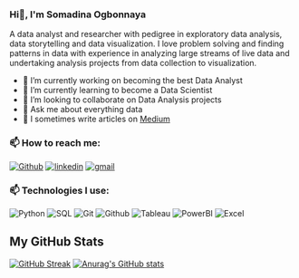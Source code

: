 ### Hi👋, I'm Somadina Ogbonnaya


A data analyst and researcher  with pedigree in exploratory data analysis, data storytelling and data visualization. I love problem solving and finding patterns in data with experience in analyzing large streams of live data and undertaking analysis projects from data collection to visualization.

- 🔭 I’m currently working on becoming the best Data Analyst
- 🌱 I’m currently learning to become a Data Scientist
- 👯 I’m looking to collaborate on Data Analysis projects
- 💬 Ask me about everything data
- 📝 I sometimes write articles on [Medium](https://medium.com/@somadinaogbonnaya4)


### 📫 How to reach me:

[![Github](https://img.shields.io/badge/GitHub-black?style=for-the-badge&logo=Github&logoColor=white)](https://github.com/Somadina-Godwin)
[![linkedin](https://img.shields.io/badge/Linkedin-0e76a8?style=for-the-badge&logo=Linkedin&logoColor=white)](https://www.linkedin.com/in/somadina-ogbonnaya-28aa13149)
[![gmail](https://img.shields.io/badge/Gmail-ff0000?style=for-the-badge&logo=Gmail&logoColor=white)](https://somadinaogbonnaya4@gmail.com)

### 📫 Technologies I use:

![Python](https://img.shields.io/badge/Python-white?style=for-the-badge&logo=Python&logoColor=072a6c)
![SQL](https://img.shields.io/badge/SQL-800020?style=for-the-badge&logo=SQL&logoColor=white)
![Git](https://img.shields.io/badge/Git-75816b?style=for-the-badge&logo=Git&logoColor=white)
![Github](https://img.shields.io/badge/Github-black?style=for-the-badge&logo=Github&logoColor=white)
![Tableau](https://img.shields.io/badge/Tableau-white?style=for-the-badge&logo=Tableau&logoColor=072a6c)
![PowerBI](https://img.shields.io/badge/PowerBI-yellow?style=for-the-badge&logo=PowerBI&logoColor=white)
![Excel](https://img.shields.io/badge/Spreadsheets-228b22?style=for-the-badge&logo=Excel&logoColor=white)

## My GitHub Stats
[![GitHub Streak](https://streak-stats.demolab.com/?user=Somadina-Godwin)](https://git.io/streak-stats)
[![Anurag's GitHub stats](https://github-readme-stats.vercel.app/api?username=Somadina-Godwin)](https://github.com/anuraghazra/github-readme-stats)

<!--
**VanduFido/VanduFido** is a ✨ _special_ ✨ repository because its `README.md` (this file) appears on your GitHub profile.
Here are some ideas to get you started:

- 🔭 I’m currently working on ...
- 🌱 I’m currently learning ...
- 👯 I’m looking to collaborate on Data Science and Machine Learning Projects.
- 🤔 I’m looking for help with ...
- 💬 Ask me about ...
- 📫 How to reach me: ...
- 😄 Pronouns: She/Her
- ⚡ Fun fact: I get high on music
-->
